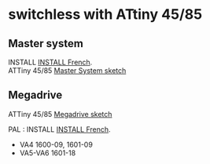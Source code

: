# switchless with ATtiny 45/85

## Master system
INSTALL [INSTALL French](MasterSystem/INSTALL_MS2_fr.md).  
ATTiny 45/85 [Master System sketch](MasterSystem/switchless/switchless.ino)

## Megadrive
ATTiny 45/85 [Megadrive sketch](Megadrive/switchless/switchless.ino)

PAL :
INSTALL [INSTALL French](Megadrive/INSTALL_MD1.md).  
- VA4 1600-09, 1601-09  
- VA5-VA6 1601-18  
